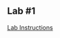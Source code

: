 ## Lab #1

[Lab Instructions](https://github.com/objectpartners/angular2-timesheet/blob/midwestjs/lab1/README.md)
